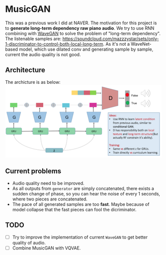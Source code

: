 # MusicGAN
This was a previous work I did at NAVER. The motivation for this project is to **generate long-term dependency raw piano audio**. We try to use RNN combining with [WaveGAN](https://arxiv.org/abs/1802.04208) to solve the problem of "long-term dependency". The listenable samples are: https://soundcloud.com/mazzzystar/sets/only-1-discriminator-to-control-both-local-long-term. As it's not a WaveNet-based model, which use dilated conv and generating sample by sample, current the audio quality is not good.

## Architecture
The archicture is as below:
![](pics/architecture.png)

## Current problems
* Audio quality need to be improved.
* As all outputs from `generator` are simply concatenated, there exists a sudden change of phase, so you can hear the noise of every 1 seconds, where two pieces are concatenated.
* The pace of all generated samples are too **fast**. Maybe because of model collapse that the fast pieces can fool the dicriminator.


## TODO
- [ ] Try to improve the implementation of current `WaveGAN` to get better quality of audio.
- [ ] Combine MusicGAN with VQVAE.